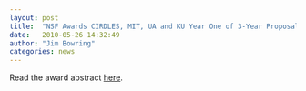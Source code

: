 ```yaml
---
layout: post
title:  "NSF Awards CIRDLES, MIT, UA and KU Year One of 3-Year Proposal for LA-ICP MS Development"
date:   2010-05-26 14:32:49
author: "Jim Bowring"
categories: news
---
```


Read the award abstract [here](http://www.nsf.gov/awardsearch/showAward.do?AwardNumber=0930223).